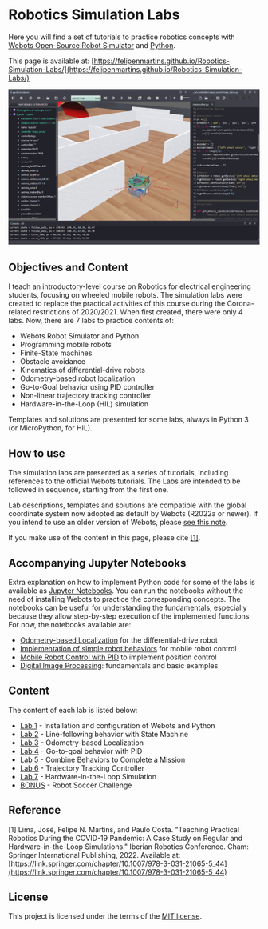 # Robotics Simulation Labs
Here you will find a set of tutorials to practice robotics concepts with [Webots Open-Source Robot Simulator](https://cyberbotics.com/) and [Python](https://www.python.org/). 

This page is available at: [https://felipenmartins.github.io/Robotics-Simulation-Labs/](https://felipenmartins.github.io/Robotics-Simulation-Labs/)

![screenshot_Webots](screenshot_Webots.png)

## Objectives and Content
I teach an introductory-level course on Robotics for electrical engineering students, focusing on wheeled mobile robots. The simulation labs were created to replace the practical activities of this course during the Corona-related restrictions of 2020/2021. When first created, there were only 4 labs. Now, there are 7 labs to practice contents of:

 - Webots Robot Simulator and Python
 - Programming mobile robots
 - Finite-State machines
 - Obstacle avoidance
 - Kinematics of differential-drive robots
 - Odometry-based robot localization
 - Go-to-Goal behavior using PID controller
 - Non-linear trajectory tracking controller
 - Hardware-in-the-Loop (HIL) simulation 

Templates and solutions are presented for some labs, always in Python 3 (or MicroPython, for HIL).

## How to use
The simulation labs are presented as a series of tutorials, including references to the official Webots tutorials. The Labs are intended to be followed in sequence, starting from the first one.

Lab descriptions, templates and solutions are compatible with the global coordinate system now adopted as default by Webots (R2022a or newer). If you intend to use an older version of Webots, please [see this note](/coordinate_system/ReadMe.md). 

If you make use of the content in this page, please cite [[1]](https://link.springer.com/chapter/10.1007/978-3-031-21065-5_44).

## Accompanying Jupyter Notebooks
Extra explanation on how to implement Python code for some of the labs is available as [Jupyter Notebooks](https://github.com/felipenmartins/jupyter-notebooks). You can run the notebooks without the need of installing Webots to practice the corresponding concepts. The notebooks can be useful for understanding the fundamentals, especially because they allow step-by-step execution of the implemented functions. For now, the notebooks available are:
- [Odometry-based Localization](https://nbviewer.org/github/felipenmartins/Mobile-Robot-Control/blob/main/odometry-based_localization.ipynb) for the differential-drive robot
- [Implementation of simple robot behaviors](https://nbviewer.org/github/felipenmartins/Mobile-Robot-Control/blob/main/robot_behaviors.ipynb) for mobile robot control
- [Mobile Robot Control with PID](https://nbviewer.org/github/felipenmartins/Mobile-Robot-Control/blob/main/robot_control_with_PID.ipynb) to implement position control
- [Digital Image Processing](https://nbviewer.org/github/felipenmartins/Mobile-Robot-Control/blob/main/image_processing_example.ipynb): fundamentals and basic examples

## Content
The content of each lab is listed below:

- [Lab 1](/Lab1/ReadMe.md) - Installation and configuration of Webots and Python
- [Lab 2](/Lab2/ReadMe.md) - Line-following behavior with State Machine
- [Lab 3](/Lab3/ReadMe.md) - Odometry-based Localization
- [Lab 4](/Lab4/ReadMe.md) - Go-to-goal behavior with PID
- [Lab 5](/Lab5/ReadMe.md) - Combine Behaviors to Complete a Mission
- [Lab 6](/Lab6/ReadMe.md) - Trajectory Tracking Controller
- [Lab 7](/Lab7/README.md) - Hardware-in-the-Loop Simulation
- [BONUS](/SoccerSim/ReadMe.md) - Robot Soccer Challenge

## Reference
[1] Lima, José, Felipe N. Martins, and Paulo Costa. "Teaching Practical Robotics During the COVID-19 Pandemic: A Case Study on Regular and Hardware-in-the-Loop Simulations." Iberian Robotics Conference. Cham: Springer International Publishing, 2022. Available at: [https://link.springer.com/chapter/10.1007/978-3-031-21065-5_44](https://link.springer.com/chapter/10.1007/978-3-031-21065-5_44)

## License
This project is licensed under the terms of the [MIT license](/LICENSE).
